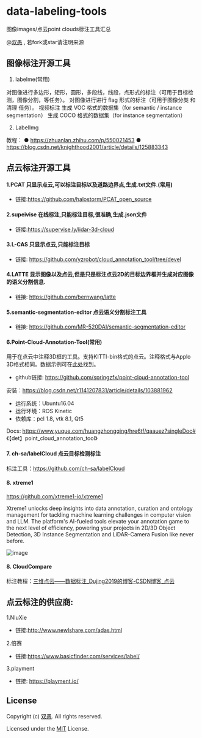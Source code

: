 # data-labeling-tools
图像images/点云point clouds标注工具汇总


@[双愚](https://github.com/HuangCongQing) , 若fork或star请注明来源


## 图像标注开源工具
1. labelme(常用)

对图像进行多边形，矩形，圆形，多段线，线段，点形式的标注（可用于目标检测，图像分割，等任务）。
对图像进行进行 flag 形式的标注（可用于图像分类 和 清理 任务）。
视频标注
生成 VOC 格式的数据集（for semantic / instance segmentation）
生成 COCO 格式的数据集（for instance segmentation）

2. LabelImg

教程：
● https://zhuanlan.zhihu.com/p/550021453
● https://blog.csdn.net/knighthood2001/article/details/125883343

## 点云标注开源工具


#### 1.PCAT 只显示点云,可以标注目标以及道路边界点,生成.txt文件.(常用)
* 链接:https://github.com/halostorm/PCAT_open_source

#### 2.supeivise 在线标注,只能标注目标,很准确,生成.json文件
* 链接:https://supervise.ly/lidar-3d-cloud

#### 3.L-CAS  只显示点云,只能标注目标
* 链接: https://github.com/yzrobot/cloud_annotation_tool/tree/devel


#### 4.LATTE  显示图像以及点云,但是只是标注点云2D的目标边界框并生成对应图像的语义分割信息.
* 链接: https://github.com/bernwang/latte

#### 5.semantic-segmentation-editor 点云语义分割标注工具
* 链接: https://github.com/MR-520DAI/semantic-segmentation-editor

#### 6.Point-Cloud-Annotation-Tool(常用)

用于在点云中注释3D框的工具。支持KITTI-bin格式的点云。注释格式与Applo 3D格式相同。数据示例可在[此处](http://data.apollo.auto/help?name=data_intro_3d&data_key=lidar_obstacle_label&data_type=0&locale=en-us&lang=en)找到。

* github链接: https://github.com/springzfx/point-cloud-annotation-tool


安装：https://blog.csdn.net/r1141207831/article/details/103881962
* 运行系统：Ubuntu16.04
* 运行环境：ROS Kinetic
* 依赖库：pcl 1.8, vtk 8.1, Qt5

Docs: https://www.yuque.com/huangzhongqing/hre6tf/qaauez?singleDoc# 《【det】point_cloud_annotation_tool》


#### 7. ch-sa/labelCloud 点云目标检测标注
标注工具：https://github.com/ch-sa/labelCloud

#### 8. xtreme1

https://github.com/xtreme1-io/xtreme1

Xtreme1 unlocks deep insights into data annotation, curation and ontology management for tackling machine learning challenges in computer vision and LLM. The platform's AI-fueled tools elevate your annotation game to the next level of efficiency, powering your projects in 2D/3D Object Detection, 3D Instance Segmentation and LiDAR-Camera Fusion like never before.


![image](https://github.com/HuangCongQing/awesome-data-labeling-tools/assets/84139543/88603dc5-7f49-4eae-9008-c16adea146df)


#### 8. CloudCompare

标注教程：[三维点云——数据标注_Dujing2019的博客-CSDN博客_点云](https://blog.csdn.net/Dujing2019/article/details/104068721)



## 点云标注的供应商:
1.NIuXie
* 链接:http://www.newlshare.com/adas.html


2.倍赛
* 链接:https://www.basicfinder.com/services/label/


3.playment
* 链接: https://playment.io/



## License

Copyright (c) [双愚](https://github.com/HuangCongQing/data-labeling-tools). All rights reserved.

Licensed under the [MIT](./LICENSE) License.

